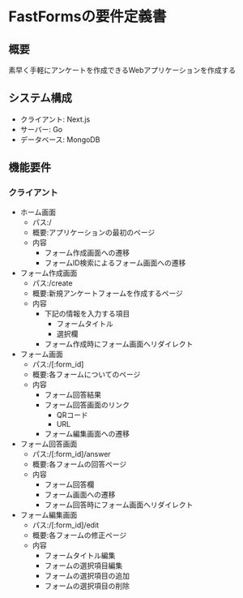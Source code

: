 # FastFormsの要件定義書

## 概要
素早く手軽にアンケートを作成できるWebアプリケーションを作成する

## システム構成
- クライアント: Next.js
- サーバー: Go
- データベース: MongoDB

## 機能要件
### クライアント
- ホーム画面
    - パス:/
    - 概要:アプリケーションの最初のページ
    - 内容
        - フォーム作成画面への遷移
        - フォームID検索によるフォーム画面への遷移
- フォーム作成画面
    - パス:/create
    - 概要:新規アンケートフォームを作成するページ
    - 内容
        - 下記の情報を入力する項目
            - フォームタイトル
            - 選択欄
        - フォーム作成時にフォーム画面へリダイレクト
- フォーム画面
    - パス:/[:form_id]
    - 概要:各フォームについてのページ
    - 内容
        - フォーム回答結果
        - フォーム回答画面のリンク
            - QRコード
            - URL
        - フォーム編集画面への遷移
- フォーム回答画面
    - パス:/[:form_id]/answer
    - 概要:各フォームの回答ページ
    - 内容
        - フォーム回答欄
        - フォーム画面への遷移
        - フォーム回答時にフォーム画面へリダイレクト
- フォーム編集画面
    - パス:/[:form_id]/edit
    - 概要:各フォームの修正ページ
    - 内容
        - フォームタイトル編集
        - フォームの選択項目編集
        - フォームの選択項目の追加
        - フォームの選択項目の削除
